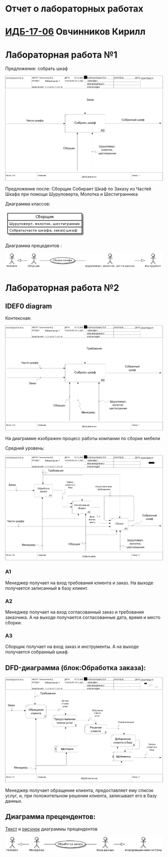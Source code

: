 # Отчет о лабораторных работах
# [ИДБ-17-06](https://github.com/stankin/design-part-1/wiki/list-idb-17-06) Овчинников Кирилл

# Лабораторная работа №1

Предложение: собрать шкаф

![A](https://github.com/Kiruhas/KirillOvchinnikov.github.io/blob/master/lab1/model_new.png?raw=true)

Предложение после: Сборщик Собирает Шкаф по Заказу из Частей Шкафа при помощи Шуруповерта, Молотка и Шестигранника 

Диаграмма классов: 

![A](https://github.com/Kiruhas/KirillOvchinnikov.github.io/blob/master/lab1/ClassDiagram_new.png?raw=true)

Диаграмма прецедентов : 

![A](https://github.com/Kiruhas/KirillOvchinnikov.github.io/blob/master/lab1/use_case_diagram_1.png?raw=true)

# Лабораторная работа №2

## IDEF0 diagram

Контексная:

![A](https://github.com/Kiruhas/KirillOvchinnikov.github.io/blob/master/lab2/model_1.png?raw=true)

На диаграмме изображен процесс работы компании по сборке мебели

Средний уровень:

![A](https://github.com/Kiruhas/KirillOvchinnikov.github.io/blob/master/lab2/model_2.png?raw=true)

### А1 
Менеджер получает на вход требования клиента и заказ. На выходе получается записанный в базу клиент.

### А2
Менеджер получает на вход согласованный заказ и требования заказчика. А на выходе получается согласованные дата, время и место сборки.

### А3
Сборщик получает на вход заказ и инструменты. А на выходе получается собранный шкаф.

## DFD-диаграмма (блок:Обработка заказа):

![A](https://github.com/Kiruhas/KirillOvchinnikov.github.io/blob/master/lab2/model_3.png?raw=true)

Менеджер получает обращение клиента, предоставляет ему список услуг, и, при положительном решении клиента, записывает его в базу данных.

## Диаграмма прецендентов:
[Текст](https://github.com/Kiruhas/KirillOvchinnikov.github.io/blob/master/lab2/classDiagram.png) и [рисунок](https://github.com/Kiruhas/KirillOvchinnikov.github.io/blob/master/lab2/classDiagram.txt) диаграммы прецендентов

![A](https://github.com/Kiruhas/KirillOvchinnikov.github.io/blob/master/lab2/classDiagram.png?raw=true)

